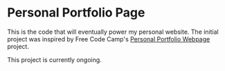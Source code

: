 # Personal Portfolio Page

This is the code that will eventually power my personal website. The initial project was inspired by Free Code Camp's [Personal Portfolio Webpage](https://www.freecodecamp.org/learn/responsive-web-design/responsive-web-design-projects/build-a-personal-portfolio-webpage) project.

This project is currently ongoing.
